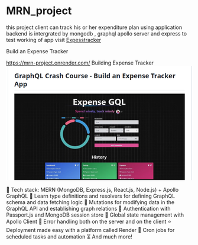 # MRN_project
this project client can track his or her expenditure plan using application
backend is intergrated by mongodb , graphql apollo server and express
to test working of app visit 
<a href="https://mrn-project.onrender.com "> Expesstracker</a>


 Build an Expense Tracker 

https://mrn-project.onrender.com/
Building Expense Tracker
![Tracker Image](client/public/tracker.png)


🌟 Tech stack: MERN (MongoDB, Express.js, React.js, Node.js) + Apollo GraphQL
📝 Learn type definitions and resolvers for defining GraphQL schema and data fetching logic
🔄 Mutations for modifying data in the GraphQL API and establishing graph relations
🎃 Authentication with Passport.js and MongoDB session store
🚀 Global state management with Apollo Client
🐞 Error handling both on the server and on the client
⭐ Deployment made easy with a platform called Render
👾 Cron jobs for scheduled tasks and automation
⏳ And much more!
